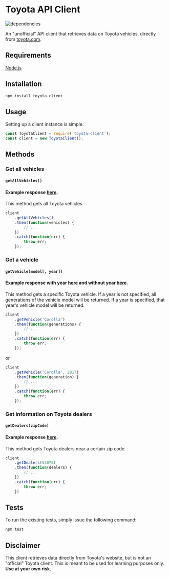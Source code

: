 # Toyota API Client

![dependencies](https://david-dm.org/camrymps/toyota-client.svg)

An "unofficial" API client that retrieves data on Toyota vehicles, directly from [toyota.com](https://toyota.com).

## Requirements
[Node.js](https://nodejs.org/en/)

## Installation
```javascript
npm install toyota-client
```

## Usage
Setting up a client instance is simple:
```javascript
const ToyotaClient = require('toyota-client');
const client = new ToyotaClient();
```

## Methods

### Get all vehicles
#### `getAllVehicles()`
#### Example response [here](https://github.com/camrymps/toyota-client/blob/master/examples/responses/getAllVehicles.json).
This method gets all Toyota vehicles.
```javascript
client
    .getAllVehicles()
    .then(function(vehicles) {
        // ...
    })
    .catch(function(err) {
        throw err;
    });
```

### Get a vehicle
#### `getVehicle(model[, year])`
#### Example response with year [here](https://github.com/camrymps/toyota-client/blob/master/examples/responses/getVehicle_with_year.json) and without year [here](https://github.com/camrymps/toyota-client/blob/master/examples/responses/getVehicle_without_year.json).
This method gets a specific Toyota vehicle. If a year is not specified, all generations of the vehicle model will be returned. If a year is specified, that year's vehicle model will be returned.
```javascript
client
    .getVehicle('Corolla')
    .then(function(generations) {
        // ...
    })
    .catch(function(err) {
        throw err;
    });
```
or 
```javascript
client
    .getVehicle('Corolla', 2017)
    .then(function(generation) {
        // ...
    })
    .catch(function(err) {
        throw err;
    });
```

### Get information on Toyota dealers
#### `getDealers(zipCode)`
#### Example response [here](https://github.com/camrymps/toyota-client/blob/master/examples/responses/getDealers.json).
This method gets Toyota dealers near a certain zip code.
```javascript
client
    .getDealers(53075)
    .then(function(dealers) {
        // ...
    })
    .catch(function(err) {
        throw err;
    })
```

## Tests
To run the existing tests, simply issue the following command:
```javascript
npm test
```

## Disclaimer
This client retrieves data directly from Toyota's website, but is not an "official" Toyota client. This is meant to be used for learning purposes only. **Use at your own risk.**
